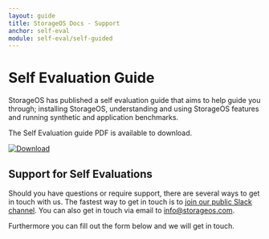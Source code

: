 ```yaml
---
layout: guide
title: StorageOS Docs - Support
anchor: self-eval
module: self-eval/self-guided
---
```


# Self Evaluation Guide

StorageOS has published a self evaluation guide that aims to help guide you through;
installing StorageOS, understanding and using StorageOS features and running
synthetic and application benchmarks.

The Self Evaluation guide PDF is available to download.
&nbsp;

<!--HubSpot Call-to-Action Code --><span class="hs-cta-wrapper" id="hs-cta-wrapper-932da3c2-2956-484a-b677-d50806463b85"><span class="hs-cta-node hs-cta-932da3c2-2956-484a-b677-d50806463b85" id="hs-cta-932da3c2-2956-484a-b677-d50806463b85"><!--[if lte IE 8]><div id="hs-cta-ie-element"></div><![endif]--><a href="https://cta-redirect.hubspot.com/cta/redirect/3402546/932da3c2-2956-484a-b677-d50806463b85" ><img class="hs-cta-img" id="hs-cta-img-932da3c2-2956-484a-b677-d50806463b85" style="border-width:0px;" src="https://no-cache.hubspot.com/cta/default/3402546/932da3c2-2956-484a-b677-d50806463b85.png"  alt="Download"/></a></span><script charset="utf-8" src="https://js.hscta.net/cta/current.js"></script><script type="text/javascript"> hbspt.cta.load(3402546, '932da3c2-2956-484a-b677-d50806463b85', {}); </script></span><!-- end HubSpot Call-to-Action Code -->

## Support for Self Evaluations

Should you have questions or require support, there are several ways to get in
touch with us. The fastest way to get in touch is to [join our public Slack
channel](https://slack.storageos.com). You can also get in touch via email to
[ info@storageos.com](mailto:support@storageos.com).

Furthermore you can fill out the form below and we will get in touch.

&nbsp;

<script charset="utf-8" type="text/javascript"
src="//js.hsforms.net/forms/v2.js"></script>

<script>

hbspt.forms.create({

   portalId: "3402546",
   formId: "a07fecd3-ce5b-4835-b136-51a94a35632b",
   sfdcCampaignId: "70158000000BAZzAAO"
});
</script>
